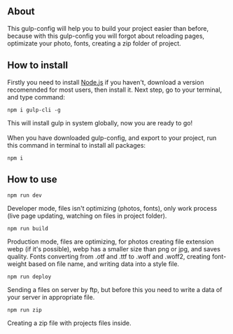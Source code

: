 ## About
This gulp-config will help you to build your project easier than before, because with this gulp-config you will forgot about reloading pages, optimizate your photo, fonts, creating a zip folder of project.

## How to install
Firstly you need to install [Node.js](https://nodejs.org/en/) if you haven't, download a version recomennded for most users, then install it. Next step, go to your terminal, and type command:
```
npm i gulp-cli -g 
```
This will install gulp in system globally, now you are ready to go!
<br>
<br>
When you have downloaded gulp-config, and export to your project, run this command in terminal to install all packages:
```
npm i
```

## How to use
```
npm run dev
```
Developer mode, files isn't optimizing (photos, fonts), only work process (live page updating, watching on files in project folder).
```
npm run build
```
Production mode, files are optimizing, for photos creating file extension webp (if it's possible), webp has a smaller size than png or jpg, and saves quality. Fonts converting from .otf and .ttf to .woff and .woff2, creating font-weight based on file name, and writing data into a style file.
```
npm run deploy
```
Sending a files on server by ftp, but before this you need to write a data of your server in appropriate file.
```
npm run zip
```
Creating a zip file with projects files inside.

